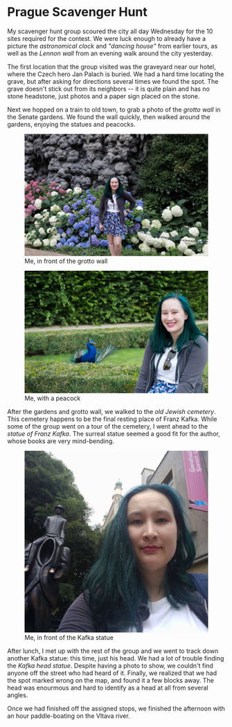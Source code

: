 Prague Scavenger Hunt
=========

My scavenger hunt group scoured the city all day Wednesday for the 10 sites required for the contest. 
We were luck enough to already have a picture the _astronomical clock_ and _"dancing house"_ from earlier tours, as well as the _Lennon wall_ from an evening walk around the city yesterday.

The first location that the group visited was the graveyard near our hotel, where the Czech hero Jan Palach is buried. 
We had a hard time locating the grave, but after asking for directions several times we found the spot. 
The grave doesn't stick out from its neighbors -- it is quite plain and has no stone headstone, just photos and a paper sign placed on the stone.

Next we hopped on a train to old town, to grab a photo of the _grotto wall_ in the Senate gardens. We found the wall quickly, then walked around the gardens, enjoying the statues and peacocks.

<p>
<figure class="figure">
  <img src="../img/posts/prague-grotto.jpg" class="figure-img img-fluid img-responsive img-rounded" alt="The grotto wall">
  <figcaption class="figure-caption text-right">Me, in front of the grotto wall</figcaption>
</figure>
</p>

<p>
<figure class="figure">
  <img src="../img/posts/prague-peacock.jpg" class="figure-img img-fluid img-responsive img-rounded" alt="Peacock selfie">
  <figcaption class="figure-caption text-right">Me, with a peacock</figcaption>
</figure>
</p>

After the gardens and grotto wall, we walked to the _old Jewish cemetery_.
This cemetery happens to be the final resting place of Franz Kafka.
While some of the group went on a tour of the cemetery, I went ahead to the _statue of Franz Kafka_.
The surreal statue seemed a good fit for the author, whose books are very mind-bending.

<figure class="figure">
  <img src="../img/posts/prague-kafka-statue.jpg" class="figure-img img-fluid img-responsive img-rounded" alt="Kafka statue selfie">
  <figcaption class="figure-caption text-right">Me, in front of the Kafka statue</figcaption>
</figure>

After lunch, I met up with the rest of the group and we went to track down another Kafka statue: this time, just his head.
We had a lot of trouble finding the _Kafka head statue_. 
Despite having a photo to show, we couldn't find anyone off the street who had heard of it.
Finally, we realized that we had the spot marked wrong on the map, and found it a few blocks away.
The head was enourmous and hard to identify as a head at all from several angles.

Once we had finished off the assigned stops, we finished the afternoon with an hour paddle-boating on the Vltava river.